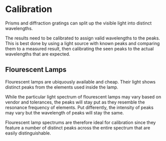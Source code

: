 # Calibration

Prisms and diffraction gratings can split up the visible light into distinct wavelengths.

The results need to be calibrated to assign valid wavelengths to the peaks. This is best done by using a light source with known peaks and comparing them to a measured result, then calibrating the seen peaks to the actual wavelengths that are expected.

## Flourescent Lamps

Flourescent lamps are ubiquously available and cheap. Their light shows distinct peaks from the elements used inside the lamp.

While the particular light spectrum of flourescent lamps may vary based on vendor and tolerances, the peaks will stay put as they resemble the resonance frequency of elements. Put differently, the intensity of peaks may vary but the wavelength of peaks will stay the same.

Flourescent lamp spectrums are therefore ideal for calibration since they feature a number of distinct peaks across the entire spectrum that are easily distinguishable.

